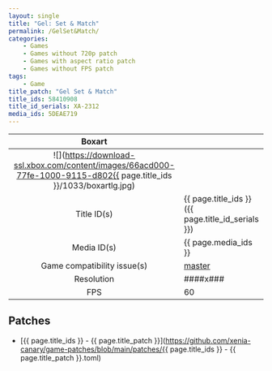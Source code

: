```yaml
---
layout: single
title: "Gel: Set & Match"
permalink: /GelSet&Match/
categories:
    - Games
    - Games without 720p patch
    - Games with aspect ratio patch
    - Games without FPS patch
tags:
    - Game
title_patch: "Gel Set & Match"
title_ids: 58410908
title_id_serials: XA-2312
media_ids: 5DEAE719
---
```


| Boxart                      |                                                                                        |
| :----:                      | :-                                                                                     |
| ![](https://download-ssl.xbox.com/content/images/66acd000-77fe-1000-9115-d802{{ page.title_ids }}/1033/boxartlg.jpg) |
| Title ID(s)                 | {{ page.title_ids }} ({{ page.title_id_serials }})                                     |
| Media ID(s)                 | {{ page.media_ids }}                                                                   |
| Game compatibility issue(s) | [master](https://github.com/xenia-project/game-compatibility/issues/1837)              |
| Resolution                  | ####x###                                                                               |
| FPS                         | 60                                                                                     |

## Patches
* [{{ page.title_ids }} - {{ page.title_patch }}](https://github.com/xenia-canary/game-patches/blob/main/patches/{{ page.title_ids }} - {{ page.title_patch }}.toml)
